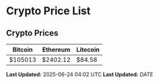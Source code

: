 # Crypto Price List

## Crypto Prices
| Bitcoin | Ethereum | Litecoin |
| ------- | -------- | -------- |
| $105013 | $2402.12 | $84.58 |
**Last Updated:** 2025-06-24 04:02 UTC
**Last Updated:** $DATE$
